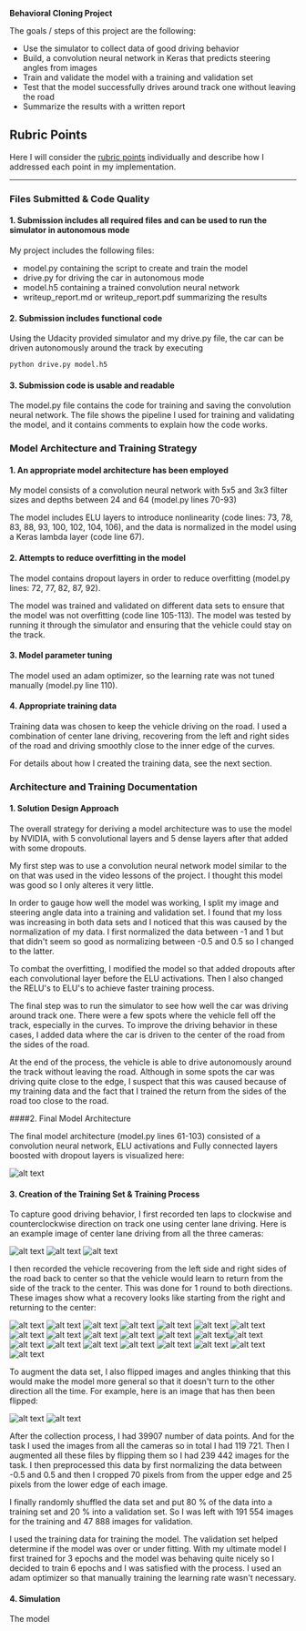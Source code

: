 **Behavioral Cloning Project**

The goals / steps of this project are the following:
* Use the simulator to collect data of good driving behavior
* Build, a convolution neural network in Keras that predicts steering angles from images
* Train and validate the model with a training and validation set
* Test that the model successfully drives around track one without leaving the road
* Summarize the results with a written report


[//]: # (Image References)

[model]: ./images/model.png "Model Visualization"
[left]: ./images/left.jpg "Center Lane Driving"
[center]: ./images/center.jpg "Center Lane Driving"
[right]: ./images/right.jpg "Center Lane Driving"
[rec1]: ./images/recovery1.jpg "Recovery Image 1"
[rec2]: ./images/recovery1.jpg "Recovery Image 2"
[rec3]: ./images/recovery1.jpg "Recovery Image 3"
[rec4]: ./images/recovery1.jpg "Recovery Image 4"
[rec5]: ./images/recovery1.jpg "Recovery Image 5"
[rec6]: ./images/recovery1.jpg "Recovery Image 6"
[rec7]: ./images/recovery1.jpg "Recovery Image 7"
[rec8]: ./images/recovery1.jpg "Recovery Image 8"
[rec9]: ./images/recovery1.jpg "Recovery Image 9"
[rec10]: ./images/recovery1.jpg "Recovery Image 10"
[rec11]: ./images/recovery1.jpg "Recovery Image 11"
[rec12]: ./images/recovery1.jpg "Recovery Image 12"
[rec13]: ./images/recovery1.jpg "Recovery Image 13"
[rec14]: ./images/recovery1.jpg "Recovery Image 14"
[rec15]: ./images/recovery1.jpg "Recovery Image 15"
[rec16]: ./images/recovery1.jpg "Recovery Image 16"
[rec17]: ./images/recovery1.jpg "Recovery Image 17"
[rec18]: ./images/recovery1.jpg "Recovery Image 18"
[rec19]: ./images/recovery1.jpg "Recovery Image 19"
[rec20]: ./images/recovery1.jpg "Recovery Image 20"
[rec21]: ./images/recovery1.jpg "Recovery Image 21"
[rec22]: ./images/recovery1.jpg "Recovery Image 22"
[flip]: ./images/flipped.jpg "Flipped Image"

## Rubric Points
Here I will consider the [rubric points](https://review.udacity.com/#!/rubrics/432/view) individually and describe how I addressed each point in my implementation.  

---
### Files Submitted & Code Quality

#### 1. Submission includes all required files and can be used to run the simulator in autonomous mode

My project includes the following files:
* model.py containing the script to create and train the model
* drive.py for driving the car in autonomous mode
* model.h5 containing a trained convolution neural network 
* writeup_report.md or writeup_report.pdf summarizing the results

#### 2. Submission includes functional code
Using the Udacity provided simulator and my drive.py file, the car can be driven autonomously around the track by executing 
```sh
python drive.py model.h5
```

#### 3. Submission code is usable and readable

The model.py file contains the code for training and saving the convolution neural network. The file shows the pipeline I used for training and validating the model, and it contains comments to explain how the code works.

### Model Architecture and Training Strategy

#### 1. An appropriate model architecture has been employed

My model consists of a convolution neural network with 5x5 and 3x3 filter sizes and depths between 24 and 64 (model.py lines 70-93) 

The model includes ELU layers to introduce nonlinearity (code lines: 73, 78, 83, 88, 93, 100, 102, 104, 106), and the data is normalized in the model using a Keras lambda layer (code line 67). 

#### 2. Attempts to reduce overfitting in the model

The model contains dropout layers in order to reduce overfitting (model.py lines: 72, 77, 82, 87, 92). 

The model was trained and validated on different data sets to ensure that the model was not overfitting (code line 105-113). The model was tested by running it through the simulator and ensuring that the vehicle could stay on the track.

#### 3. Model parameter tuning

The model used an adam optimizer, so the learning rate was not tuned manually (model.py line 110).

#### 4. Appropriate training data

Training data was chosen to keep the vehicle driving on the road. I used a combination of center lane driving, recovering from the left and right sides of the road and driving smoothly close to the inner edge of the curves.

For details about how I created the training data, see the next section. 

### Architecture and Training Documentation

#### 1. Solution Design Approach

The overall strategy for deriving a model architecture was to use the model by NVIDIA, with 5 convolutional layers and 5 dense layers after that added with some dropouts. 

My first step was to use a convolution neural network model similar to the on that was used in the video lessons of the project. I thought this model was good so I only alteres it very little.

In order to gauge how well the model was working, I split my image and steering angle data into a training and validation set. I found that my loss was increasing in both data sets and I noticed that this was caused by the normalization of my data. I first normalized the data between -1 and 1 but that didn't seem so good as normalizing between -0.5 and 0.5 so I changed to the latter. 

To combat the overfitting, I modified the model so that added dropouts after each convolutional layer before the ELU activations.
Then I also changed the RELU's to ELU's to achieve faster training process.

The final step was to run the simulator to see how well the car was driving around track one. There were a few spots where the vehicle fell off the track, especially in the curves. To improve the driving behavior in these cases, I added data where the car is driven to the center of the road from the sides of the road.

At the end of the process, the vehicle is able to drive autonomously around the track without leaving the road. Although in some spots the car was driving quite close to the edge, I suspect that this was caused because of my training data and the fact that I trained the return from the sides of the road too close to the road.

####2. Final Model Architecture

The final model architecture (model.py lines 61-103) consisted of a convolution neural network, ELU activations and Fully connected layers boosted with dropout layers is visualized here:

![alt text][model]

#### 3. Creation of the Training Set & Training Process

To capture good driving behavior, I first recorded ten laps to clockwise and counterclockwise direction on track one using center lane driving. Here is an example image of center lane driving from all the three cameras:

![alt text][left] ![alt text][center] ![alt text][right]

I then recorded the vehicle recovering from the left side and right sides of the road back to center so that the vehicle would learn to return from the side of the track to the center. This was done for 1 round to both directions. These images show what a recovery looks like starting from the right and returning to the center:

![alt text][rec1] ![alt text][rec2] ![alt text][rec3] ![alt text][rec4] ![alt text][rec5] ![alt text][rec6] ![alt text][rec7]
![alt text][rec8] ![alt text][rec9] ![alt text][rec10] ![alt text][rec11] ![alt text][rec12] ![alt text][rec13]![alt text][rec14]
![alt text][rec15] ![alt text][rec16] ![alt text][rec17] ![alt text][rec18] ![alt text][rec19] ![alt text][rec20] 
![alt text][rec21] ![alt text][rec22] 

To augment the data set, I also flipped images and angles thinking that this would make the model more general so that it doesn't turn to the other direction all the time. For example, here is an image that has then been flipped:

![alt text][rec1] ![alt text][flip]

After the collection process, I had 39907 number of data points. And for the task I used the images from all the cameras so in total I had 119 721. Then I augmented all these files by flipping them so I had 239 442 images for the task. I then preprocessed this data by first normalizing the data between -0.5 and 0.5 and then I cropped 70 pixels from from the upper edge and 25 pixels from the lower edge of each image.

I finally randomly shuffled the data set and put 80 % of the data into a training set and 20 % into a validation set. So I was left with 191 554 images for the training and 47 888 images for validation.

I used the training data for training the model. The validation set helped determine if the model was over or under fitting. With my ultimate model I first trained for 3 epochs and the model was behaving quite nicely so I decided to train 6 epochs and I was satisfied with the process. I used an adam optimizer so that manually training the learning rate wasn't necessary.

#### 4. Simulation

The model

